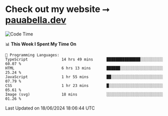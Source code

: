 # Check out my website ⭢ [pauabella.dev](https://pauabella.dev)

<!--START_SECTION:waka-->
![Code Time](http://img.shields.io/badge/Code%20Time-3%2C477%20hrs%209%20mins-blue)

📊 **This Week I Spent My Time On** 

```text
💬 Programming Languages: 
TypeScript               14 hrs 49 mins      ███████████████░░░░░░░░░░   60.07 % 
HTML                     6 hrs 13 mins       ██████░░░░░░░░░░░░░░░░░░░   25.24 % 
JavaScript               1 hr 55 mins        ██░░░░░░░░░░░░░░░░░░░░░░░   07.79 % 
CSS                      1 hr 23 mins        █░░░░░░░░░░░░░░░░░░░░░░░░   05.61 % 
Image (svg)              18 mins             ░░░░░░░░░░░░░░░░░░░░░░░░░   01.26 % 
```


 Last Updated on 18/06/2024 18:06:44 UTC
<!--END_SECTION:waka-->
